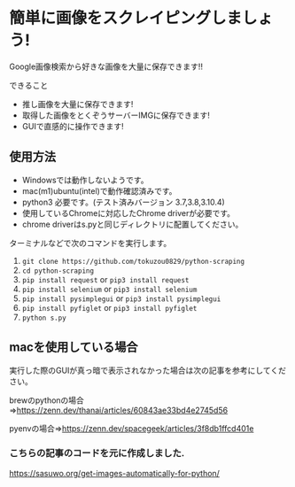 # 簡単に画像をスクレイピングしましょう!
Google画像検索から好きな画像を大量に保存できます!!

できること
- 推し画像を大量に保存できます!
- 取得した画像をとくぞうサーバーIMGに保存できます!
- GUIで直感的に操作できます!

## 使用方法
- Windowsでは動作しないようです。
- mac(m1)ubuntu(intel)で動作確認済みです。
- python3 必要です。(テスト済みバージョン 3.7,3.8,3.10.4)
- 使用しているChromeに対応したChrome driverが必要です。
- chrome driverはs.pyと同じディレクトリに配置してください。

ターミナルなどで次のコマンドを実行します。
1. `git clone https://github.com/tokuzou0829/python-scraping`
2. `cd python-scraping`
3. `pip install request` or `pip3 install request`
4. `pip install selenium` or `pip3 install selenium`
5. `pip install pysimplegui` or `pip3 install pysimplegui`
6. `pip install pyfiglet` or `pip3 install pyfiglet`
7. `python s.py`

## macを使用している場合
実行した際のGUIが真っ暗で表示されなかった場合は次の記事を参考にしてください。

brewのpythonの場合=>https://zenn.dev/thanai/articles/60843ae33bd4e2745d56

pyenvの場合=>https://zenn.dev/spacegeek/articles/3f8db1ffcd401e

### こちらの記事のコードを元に作成しました.
https://sasuwo.org/get-images-automatically-for-python/
